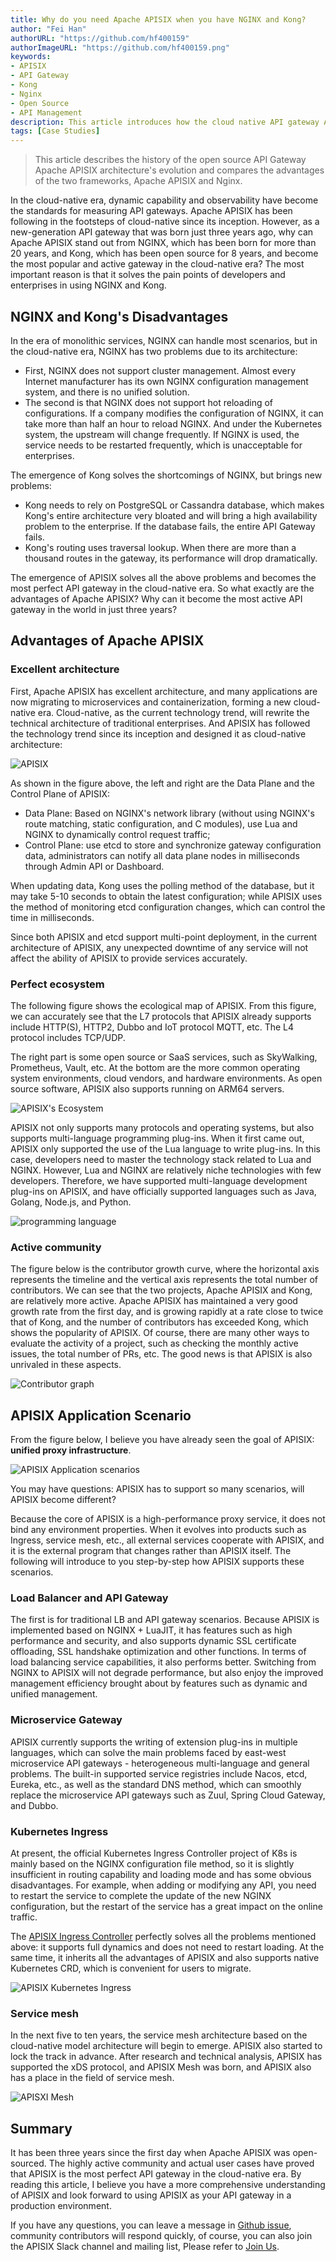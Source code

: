 ```yaml
---
title: Why do you need Apache APISIX when you have NGINX and Kong?
author: "Fei Han"
authorURL: "https://github.com/hf400159"
authorImageURL: "https://github.com/hf400159.png"
keywords: 
- APISIX
- API Gateway
- Kong
- Nginx
- Open Source
- API Management
description: This article introduces how the cloud native API gateway Apache APISIX solves the business pain points and usage scenarios brought by Nginx and Kong.
tags: [Case Studies]
---
```


> This article describes the history of the open source API Gateway Apache APISIX architecture's evolution and compares the advantages of the two frameworks, Apache APISIX and Nginx.

<!--truncate-->

In the cloud-native era, dynamic capability and observability have become the standards for measuring API gateways. Apache APISIX has been following in the footsteps of cloud-native since its inception. However, as a new-generation API gateway that was born just three years ago, why can Apache APISIX stand out from NGINX, which has been born for more than 20 years, and Kong, which has been open source for 8 years, and become the most popular and active gateway in the cloud-native era? The most important reason is that it solves the pain points of developers and enterprises in using NGINX and Kong.

## NGINX and Kong's Disadvantages

In the era of monolithic services, NGINX can handle most scenarios, but in the cloud-native era, NGINX has two problems due to its architecture:

- First, NGINX does not support cluster management. Almost every Internet manufacturer has its own NGINX configuration management system, and there is no unified solution.
- The second is that NGINX does not support hot reloading of configurations. If a company modifies the configuration of NGINX, it can take more than half an hour to reload NGINX. And under the Kubernetes system, the upstream will change frequently. If NGINX is used, the service needs to be restarted frequently, which is unacceptable for enterprises.

The emergence of Kong solves the shortcomings of NGINX, but brings new problems:

- Kong needs to rely on PostgreSQL or Cassandra database, which makes Kong's entire architecture very bloated and will bring a high availability problem to the enterprise. If the database fails, the entire API Gateway fails.
- Kong's routing uses traversal lookup. When there are more than a thousand routes in the gateway, its performance will drop dramatically.

The emergence of APISIX solves all the above problems and becomes the most perfect API gateway in the cloud-native era. So what exactly are the advantages of Apache APISIX? Why can it become the most active API gateway in the world in just three years?

## Advantages of Apache APISIX

### Excellent architecture

First, Apache APISIX has excellent architecture, and many applications are now migrating to microservices and containerization, forming a new cloud-native era. Cloud-native, as the current technology trend, will rewrite the technical architecture of traditional enterprises. And APISIX has followed the technology trend since its inception and designed it as cloud-native architecture:

![APISIX](https://static.apiseven.com/2022/blog/0729/1.png)

As shown in the figure above, the left and right are the Data Plane and the Control Plane of APISIX:

- Data Plane: Based on NGINX's network library (without using NGINX's route matching, static configuration, and C modules), use Lua and NGINX to dynamically control request traffic;
- Control Plane: use etcd to store and synchronize gateway configuration data, administrators can notify all data plane nodes in milliseconds through Admin API or Dashboard.

When updating data, Kong uses the polling method of the database, but it may take 5-10 seconds to obtain the latest configuration; while APISIX uses the method of monitoring etcd configuration changes, which can control the time in milliseconds.

Since both APISIX and etcd support multi-point deployment, in the current architecture of APISIX, any unexpected downtime of any service will not affect the ability of APISIX to provide services accurately.

### Perfect ecosystem

The following figure shows the ecological map of APISIX. From this figure, we can accurately see that the L7 protocols that APISIX already supports include HTTP(S), HTTP2, Dubbo and IoT protocol MQTT, etc. The L4 protocol includes TCP/UDP.

The right part is some open source or SaaS services, such as SkyWalking, Prometheus, Vault, etc. At the bottom are the more common operating system environments, cloud vendors, and hardware environments. As open source software, APISIX also supports running on ARM64 servers.

![APISIX's Ecosystem](https://static.apiseven.com/2022/blog/0729/2.PNG)

APISIX not only supports many protocols and operating systems, but also supports multi-language programming plug-ins. When it first came out, APISIX only supported the use of the Lua language to write plug-ins. In this case, developers need to master the technology stack related to Lua and NGINX. However, Lua and NGINX are relatively niche technologies with few developers. Therefore, we have supported multi-language development plug-ins on APISIX, and have officially supported languages such as Java, Golang, Node.js, and Python.

![programming language](https://static.apiseven.com/2022/blog/0729/3.png)

### Active community

The figure below is the contributor growth curve, where the horizontal axis represents the timeline and the vertical axis represents the total number of contributors. We can see that the two projects, Apache APISIX and Kong, are relatively more active. Apache APISIX has maintained a very good growth rate from the first day, and is growing rapidly at a rate close to twice that of Kong, and the number of contributors has exceeded Kong, which shows the popularity of APISIX. Of course, there are many other ways to evaluate the activity of a project, such as checking the monthly active issues, the total number of PRs, etc. The good news is that APISIX is also unrivaled in these aspects.

![Contributor graph](https://static.apiseven.com/2022/blog/0729/4.png)

## APISIX Application Scenario

From the figure below, I believe you have already seen the goal of APISIX: **unified proxy infrastructure**.

![APISIX Application scenarios](https://static.apiseven.com/2022/blog/0729/5.png)

You may have questions: APISIX has to support so many scenarios, will APISIX become different?

Because the core of APISIX is a high-performance proxy service, it does not bind any environment properties. When it evolves into products such as Ingress, service mesh, etc., all external services cooperate with APISIX, and it is the external program that changes rather than APISIX itself. The following will introduce to you step-by-step how APISIX supports these scenarios.

### Load Balancer and API Gateway

The first is for traditional LB and API gateway scenarios. Because APISIX is implemented based on NGINX + LuaJIT, it has features such as high performance and security, and also supports dynamic SSL certificate offloading, SSL handshake optimization and other functions. In terms of load balancing service capabilities, it also performs better. Switching from NGINX to APISIX will not degrade performance, but also enjoy the improved management efficiency brought about by features such as dynamic and unified management.

### Microservice Gateway

APISIX currently supports the writing of extension plug-ins in multiple languages, which can solve the main problems faced by east-west microservice API gateways - heterogeneous multi-language and general problems. The built-in supported service registries include Nacos, etcd, Eureka, etc., as well as the standard DNS method, which can smoothly replace the microservice API gateways such as Zuul, Spring Cloud Gateway, and Dubbo.

### Kubernetes Ingress

At present, the official Kubernetes Ingress Controller project of K8s is mainly based on the NGINX configuration file method, so it is slightly insufficient in routing capability and loading mode and has some obvious disadvantages. For example, when adding or modifying any API, you need to restart the service to complete the update of the new NGINX configuration, but the restart of the service has a great impact on the online traffic.

The [APISIX Ingress Controller](https://apisix.apache.org/zh/docs/ingress-controller/getting-started/) perfectly solves all the problems mentioned above: it supports full dynamics and does not need to restart loading. At the same time, it inherits all the advantages of APISIX and also supports native Kubernetes CRD, which is convenient for users to migrate.

![APISIX Kubernetes Ingress](https://static.apiseven.com/2022/blog/0729/6.png)

### Service mesh

In the next five to ten years, the service mesh architecture based on the cloud-native model architecture will begin to emerge. APISIX also started to lock the track in advance. After research and technical analysis, APISIX has supported the xDS protocol, and APISIX Mesh was born, and APISIX also has a place in the field of service mesh.

![APISXI Mesh](https://static.apiseven.com/2022/blog/0729/7.png)

## Summary

It has been three years since the first day when Apache APISIX was open-sourced. The highly active community and actual user cases have proved that APISIX is the most perfect API gateway in the cloud-native era. By reading this article, I believe you have a more comprehensive understanding of APISIX and look forward to using APISIX as your API gateway in a production environment.

If you have any questions, you can leave a message in [Github issue](https://github.com/apache/apisix/issues), community contributors will respond quickly, of course, you can also join the APISIX Slack channel and mailing list, Please refer to [Join Us](https://apisix.apache.org/en/docs/general/join/).

